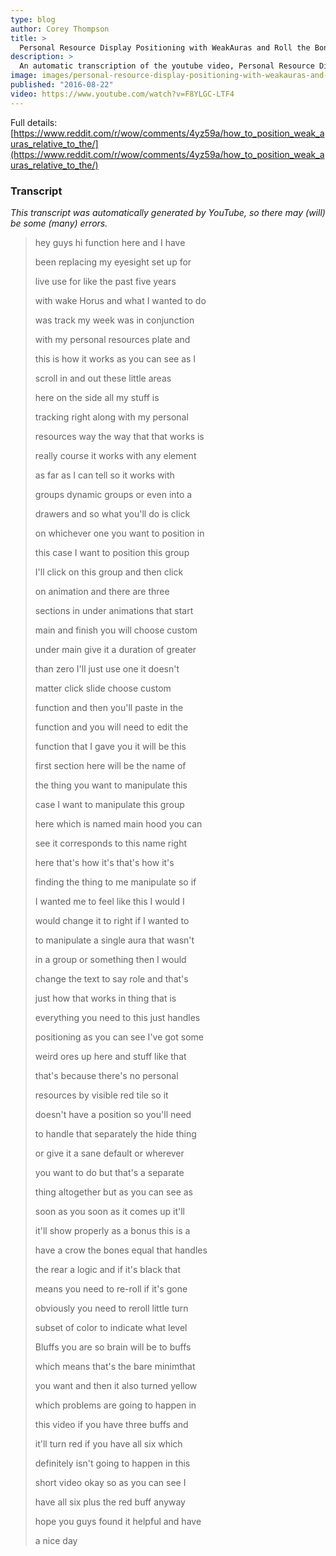 ```yaml
---
type: blog
author: Corey Thompson
title: >
  Personal Resource Display Positioning with WeakAuras and Roll the Bones Demo
description: >
  An automatic transcription of the youtube video, Personal Resource Display Positioning with WeakAuras and Roll the Bones Demo, generated from youtube captions.
image: images/personal-resource-display-positioning-with-weakauras-and-roll-the-bones-demo.jpg
published: "2016-08-22"
video: https://www.youtube.com/watch?v=F8YLGC-LTF4
---
```


Full details: [https://www.reddit.com/r/wow/comments/4yz59a/how_to_position_weak_auras_relative_to_the/](https://www.reddit.com/r/wow/comments/4yz59a/how_to_position_weak_auras_relative_to_the/)

### Transcript

*This transcript was automatically generated by YouTube, so there may (will) be some (many) errors.*

>hey guys hi function here and I have
>
> been replacing my eyesight set up for
>
> live use for like the past five years
>
> with wake Horus and what I wanted to do
>
> was track my week was in conjunction
>
> with my personal resources plate and
>
> this is how it works as you can see as I
>
> scroll in and out these little areas
>
> here on the side all my stuff is
>
> tracking right along with my personal
>
> resources way the way that that works is
>
> really course it works with any element
>
> as far as I can tell so it works with
>
> groups dynamic groups or even into a
>
> drawers and so what you&#39;ll do is click
>
> on whichever one you want to position in
>
> this case I want to position this group
>
> I&#39;ll click on this group and then click
>
> on animation and there are three
>
> sections in under animations that start
>
> main and finish you will choose custom
>
> under main give it a duration of greater
>
> than zero I&#39;ll just use one it doesn&#39;t
>
> matter click slide choose custom
>
> function and then you&#39;ll paste in the
>
> function and you will need to edit the
>
> function that I gave you it will be this
>
> first section here will be the name of
>
> the thing you want to manipulate this
>
> case I want to manipulate this group
>
> here which is named main hood you can
>
> see it corresponds to this name right
>
> here that&#39;s how it&#39;s that&#39;s how it&#39;s
>
> finding the thing to me manipulate so if
>
> I wanted me to feel like this I would I
>
> would change it to right if I wanted to
>
> to manipulate a single aura that wasn&#39;t
>
> in a group or something then I would
>
> change the text to say role and that&#39;s
>
> just how that works in thing that is
>
> everything you need to this just handles
>
> positioning as you can see I&#39;ve got some
>
> weird ores up here and stuff like that
>
> that&#39;s because there&#39;s no personal
>
> resources by visible red tile so it
>
> doesn&#39;t have a position so you&#39;ll need
>
> to handle that separately the hide thing
>
> or give it a sane default or wherever
>
> you want to do but that&#39;s a separate
>
> thing altogether but as you can see as
>
> soon as you soon as it comes up it&#39;ll
>
> it&#39;ll show properly as a bonus this is a
>
> have a crow the bones equal that handles
>
> the rear a logic and if it&#39;s black that
>
> means you need to re-roll if it&#39;s gone
>
> obviously you need to reroll little turn
>
> subset of color to indicate what level
>
> Bluffs you are so brain will be to buffs
>
> which means that&#39;s the bare minimthat
>
> you want and then it also turned yellow
>
> which problems are going to happen in
>
> this video if you have three buffs and
>
> it&#39;ll turn red if you have all six which
>
> definitely isn&#39;t going to happen in this
>
> short video okay so as you can see I
>
> have all six plus the red buff anyway
>
> hope you guys found it helpful and have
>
> a nice day
